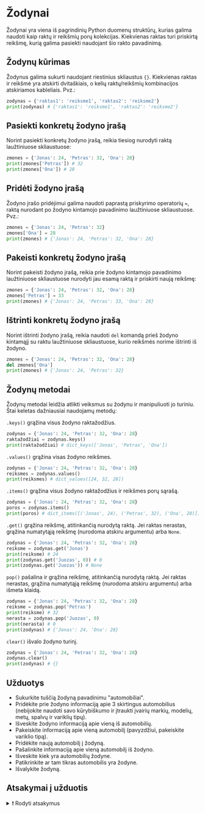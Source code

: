 # Žodynai

Žodynai yra viena iš pagrindinių Python duomenų struktūrų, kurias galima naudoti kaip raktų ir reikšmių porų kolekcijas. Kiekvienas raktas turi priskirtą reikšmę, kurią galima pasiekti naudojant šio rakto pavadinimą.

## Žodynų kūrimas

Žodynus galima sukurti naudojant riestinius skliaustus `{}`. Kiekvienas raktas ir reikšmė yra atskirti dvitaškiais, o kelių raktų/reikšmių kombinacijos atskiriamos kableliais. Pvz.:

```Python
zodynas = {'raktas1': 'reiksme1', 'raktas2': 'reiksme2'}
print(zodynas) # {'raktas1': 'reiksme1', 'raktas2': 'reiksme2'}
```

## Pasiekti konkretų žodyno įrašą

Norint pasiekti konkretų žodyno įrašą, reikia tiesiog nurodyti raktą laužtiniuose skliaustuose:

```Python
zmones = {'Jonas': 24, 'Petras': 32, 'Ona': 28}
print(zmones['Petras']) # 32
print(zmones['Ona']) # 28
```

## Pridėti žodyno įrašą

Žodyno įrašo pridėjimui galima naudoti paprastą priskyrimo operatorių `=`, raktą nurodant po žodyno kintamojo pavadinimo laužtiniuose skliaustuose. Pvz.:

```Python
zmones = {'Jonas': 24, 'Petras': 32}
zmones['Ona'] = 28
print(zmones) # {'Jonas': 24, 'Petras': 32, 'Ona': 28}
```

## Pakeisti konkretų žodyno įrašą

Norint pakeisti žodyno įrašą, reikia prie žodyno kintamojo pavadinimo laužtiniuose skliaustuose nurodyti jau esamą raktą ir priskirti naują reikšmę:

```Python
zmones = {'Jonas': 24, 'Petras': 32, 'Ona': 28}
zmones['Petras'] = 33
print(zmones) # {'Jonas': 24, 'Petras': 33, 'Ona': 28}
```

## Ištrinti konkretų žodyno įrašą

Norint ištrinti žodyno įrašą, reikia naudoti `del` komandą prieš žodyno kintamąjį su raktu laužtiniuose skliaustuose, kurio reikšmės norime ištrinti iš žodyno.

```Python
zmones = {'Jonas': 24, 'Petras': 32, 'Ona': 28}
del zmones['Ona']
print(zmones) # {'Jonas': 24, 'Petras': 32}
```

## Žodynų metodai

Žodynų metodai leidžia atlikti veiksmus su žodynu ir manipuliuoti jo turiniu. Štai keletas dažniausiai naudojamų metodų:

`.keys()` grąžina visus žodyno raktažodžius.

```Python
zodynas = {'Jonas': 24, 'Petras': 32, 'Ona': 28}
raktažodžiai = zodynas.keys()
print(raktažodžiai) # dict_keys(['Jonas', 'Petras', 'Ona'])
```

`.values()` grąžina visas žodyno reikšmes.

```Python
zodynas = {'Jonas': 24, 'Petras': 32, 'Ona': 28}
reiksmes = zodynas.values()
print(reiksmes) # dict_values([24, 32, 28])
```

`.items()` grąžina visus žodyno raktažodžius ir reikšmes porų sąrašą.

```Python
zodynas = {'Jonas': 24, 'Petras': 32, 'Ona': 28}
poros = zodynas.items()
print(poros) # dict_items([('Jonas', 24), ('Petras', 32), ('Ona', 28)])
```

`.get()` grąžina reikšmę, atitinkančią nurodytą raktą. Jei raktas nerastas, grąžina numatytąją reikšmę (nurodoma atskiru argumentu) arba `None`.

```Python
zodynas = {'Jonas': 24, 'Petras': 32, 'Ona': 28}
reiksme = zodynas.get('Jonas')
print(reiksme) # 24
print(zodynas.get('Juozas', 0)) # 0
print(zodynas.get('Juozas')) # None
```

`pop()` pašalina ir grąžina reikšmę, atitinkančią nurodytą raktą. Jei raktas nerastas, grąžina numatytąją reikšmę (nurodoma atskiru argumentu) arba išmeta klaidą.

```Python
zodynas = {'Jonas': 24, 'Petras': 32, 'Ona': 28}
reiksme = zodynas.pop('Petras')
print(reiksme) # 32
nerasta = zodynas.pop('Juozas', 0) 
print(nerasta) # 0
print(zodynas) # {'Jonas': 24, 'Ona': 28}
```

`clear()` išvalo žodyno turinį.

```Python
zodynas = {'Jonas': 24, 'Petras': 32, 'Ona': 28}
zodynas.clear()
print(zodynas) # {}
```

## Užduotys
<!-- TODO: perdaryti automobilių sąrašą į sąrašą, ir šią užduotį palikti kaip antrą/trečia. Pradžiai reikėtų duoti paprastesnę -->

- Sukurkite tuščią žodyną pavadinimu "automobiliai".
- Pridėkite prie žodyno informaciją apie 3 skirtingus automobilius (nebijokite naudoti savo kūrybiškumo ir įtraukti įvairių markių, modelių, metų, spalvų ir variklių tipų).
- Išveskite žodyno informaciją apie vieną iš automobilių.
- Pakeiskite informaciją apie vieną automobilį (pavyzdžiui, pakeiskite variklio tipą).
- Pridėkite naują automobilį į žodyną.
- Pašalinkite informaciją apie vieną automobilį iš žodyno.
- Išveskite kiek yra automobilių žodyne.
- Patikrinkite ar tam tikras automobilis yra žodyne.
- Išvalykite žodyną.

## Atsakymai į užduotis

<details><summary>❗ Rodyti atsakymus</summary>
<hr>

```Python
automobiliai = {}
automobiliai = {
    '1': {
        'marke': 'Audi',
        'modelis': 'A6',
        'metai': 2020,
        'spalva': 'Juoda',
        'variklis': 'Benzinas'
    },
    '2': {
        'marke': 'Tesla',
        'modelis': 'Model S',
        'metai': 2018,
        'spalva': 'Raudona',
        'variklis': 'Elektra'
    },
    '3': {
        'marke': 'Ferrari',
        'modelis': '488 GTB',
        'metai': 2019,
        'spalva': 'Geltona',
        'variklis': 'Benzinas'
    }
}
print("Automobilis nr.2:", automobiliai['2'])
automobiliai['3']['variklis'] = 'Elektra'
print("Automobilis nr.3 po variklio pakeitimo:", automobiliai['3'])
automobiliai['4'] = {
    'marke': 'BMW',
    'modelis': 'M5',
    'metai': 2022,
    'spalva': 'Mėlyna',
    'variklis': 'Dyzelis'
}
del automobiliai['1']
print("Automobilių skaičius žodyne:", len(automobiliai))
print("Ar žodyne yra Audi A6?", 'Audi A6' in [automobiliai[auto]['marke'] + ' ' + automobiliai[auto]['modelis'] for auto in automobiliai])
automobiliai.clear()
print("Išvalytas žodynas:", automobiliai)
```

Rezultatas:

```Text
Automobilis nr.2: {'marke': 'Tesla', 'modelis': 'Model S', 'metai': 2018, 'spalva': 'Raudona', 'variklis': 'Elektra'}
Automobilis nr.3 po variklio pakeitimo: {'marke': 'Ferrari', 'modelis': '488 GTB', 'metai': 2019, 'spalva': 'Geltona', 'variklis': 'Elektra'}
Automobilių skaičius žodyne: 3
Ar žodyne yra Audi A6? False
Išvalytas žodynas: {}
```

</details>
